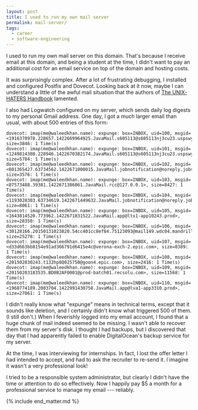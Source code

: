```yaml
---
layout: post
title: I used to run my own mail server
permalink: mail-server/
tags:
  - career
  - software-engineering
---
```


I used to run my own mail server on this domain. That's because I receive email at this domain, and being a student at the time, I didn't want to pay an additional cost for an email service on top of the domain and hosting costs.

It was surprisingly complex. After a lot of frustrating debugging, I installed and configured Postfix and Dovecot. Looking back at it now, maybe I can understand a little of the awful mail situation that the authors of [The UNIX-HATERS Handbook](https://web.mit.edu/~simsong/www/ugh.pdf) lamented.

I also had Logwatch configured on my server, which sends daily log digests to my personal Gmail address. One day, I got a much larger email than usual, with about 500 entries of this form:

```
dovecot: imap(me@waleedkhan.name): expunge: box=INBOX, uid=100, msgid=<1916378978.228657.1422669964925.JavaMail.s605113@s605113nj3cu23.uspswy6.savv..., size=3846: 1 Time(s)
dovecot: imap(me@waleedkhan.name): expunge: box=INBOX, uid=101, msgid=<1249814308.228946.1422670382174.JavaMail.s605113@s605113nj3cu23.uspswy6.savv..., size=5784: 1 Time(s)
dovecot: imap(me@waleedkhan.name): expunge: box=INBOX, uid=102, msgid=<601365427.63734562.1422671000015.JavaMail.jobnotification@noreply.jobs2web.com>, size=3576: 1 Time(s)
dovecot: imap(me@waleedkhan.name): expunge: box=INBOX, uid=103, msgid=<87573488.39381.1422671386061.JavaMail.rcc@127.0.0.1>, size=8427: 1 Time(s)
dovecot: imap(me@waleedkhan.name): expunge: box=INBOX, uid=104, msgid=<1193028303.63734619.1422671449632.JavaMail.jobnotification@noreply.jobs2web...., size=8061: 1 Time(s)
dovecot: imap(me@waleedkhan.name): expunge: box=INBOX, uid=105, msgid=<1643814520.773962.1422671831522.JavaMail.app@ltx1-app10243.prod>, size=28350: 1 Time(s)
dovecot: imap(me@waleedkhan.name): expunge: box=INBOX, uid=106, msgid=<30128166.20150131023820.54cc401cc8ef84.75123093@mail149.wdc04.mandrillapp.com>, size=25278: 1 Time(s)
dovecot: imap(me@waleedkhan.name): expunge: box=INBOX, uid=107, msgid=<d33d663bb8154e91ad366791d6415e4c@verona-exch-2.epic.com>, size=8389: 1 Time(s)
dovecot: imap(me@waleedkhan.name): expunge: box=INBOX, uid=108, msgid=<201502030243.t132hp8Q025750@goon4.epic.com>, size=2416: 1 Time(s)
dovecot: imap(me@waleedkhan.name): expunge: box=INBOX, uid=109, msgid=<20150203183535.BD0B2AF0001@prod-batch01.recsolu.com>, size=11568: 1 Time(s)
dovecot: imap(me@waleedkhan.name): expunge: box=INBOX, uid=110, msgid=<1968774189.2003704.1422991430758.JavaMail.app@lva1-app3310.prod>, size=27061: 1 Time(s)
```

I didn't really know what "expunge" means in technical terms, except that it sounds like deletion, and I certainly didn't know what triggered 500 of them. (I still don't.) When I feverishly logged into my email account, I found that a huge chunk of mail indeed seemed to be missing. I wasn't able to recover them from my server's disk. I thought I had backups, but I discovered that day that I had apparently failed to enable DigitalOcean's backup service for my server.

At the time, I was interviewing for internships. In fact, I lost the offer letter I had intended to accept, and had to ask the recruiter to re-send it. I imagine it wasn't a very professional look!

I tried to be a responsible system administrator, but clearly I didn't have the time or attention to do so effectively. Now I happily pay $5 a month for a professional service to manage my email --- reliably.

{% include end_matter.md %}
